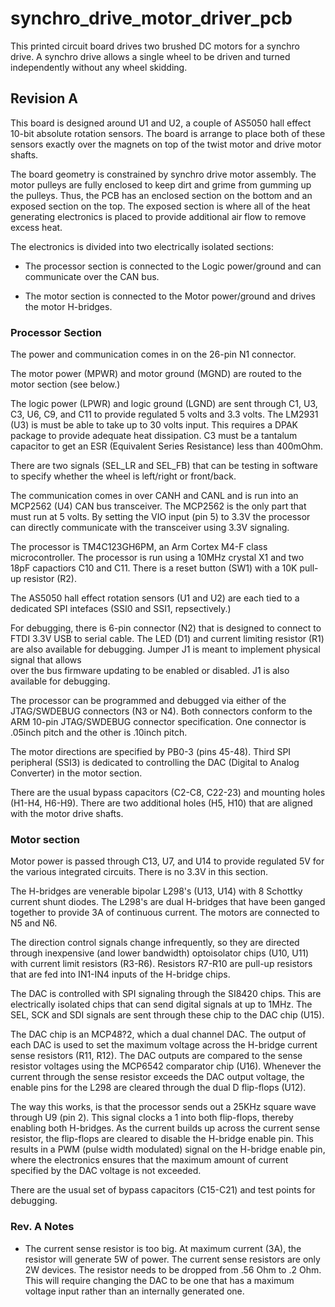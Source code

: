 # synchro_drive_motor_driver_pcb

This printed circuit board drives two brushed DC motors for a
synchro drive.   A synchro drive allows a single wheel to
be driven and turned independently without any wheel skidding.

## Revision A

This board is designed around U1 and U2, a couple of AS5050
hall effect 10-bit absolute rotation sensors.  The board is
arrange to place both of these sensors exactly over the
magnets on top of the twist motor and drive motor shafts.

The board geometry is constrained by synchro drive motor
assembly.  The motor pulleys are fully enclosed to keep
dirt and grime from gumming up the pulleys.  Thus, the
PCB has an enclosed section on the bottom and an
exposed section on the top.  The exposed section is where
all of the heat generating electronics is placed to provide
additional air flow to remove excess heat.

The electronics is divided into two electrically isolated
sections:

* The processor section is connected to the Logic power/ground
  and can communicate over the CAN bus.

* The motor section is connected to the Motor power/ground
  and drives the motor H-bridges.

### Processor Section

The power and communication comes in on the 26-pin N1 connector.

The motor power (MPWR) and motor ground (MGND) are routed to
the motor section (see below.)

The logic power (LPWR) and logic ground (LGND) are sent through
C1, U3, C3, U6, C9, and C11 to provide regulated 5 volts and 3.3
volts.  The LM2931 (U3) is must be able to take up to 30 volts
input.  This requires a DPAK package to provide adequate heat
dissipation.  C3 must be a tantalum capacitor to get an ESR
(Equivalent Series Resistance) less than 400mOhm.

There are two signals (SEL_LR and SEL_FB) that can be
testing in software to specify whether the wheel is left/right
or front/back.

The communication comes in over CANH and CANL and is run into
an MCP2562 (U4) CAN bus transceiver.  The MCP2562 is the only
part that must run at 5 volts.  By setting the VIO input (pin 5)
to 3.3V the processor can directly communicate with the transceiver
using 3.3V signaling.

The processor is TM4C123GH6PM, an Arm Cortex M4-F class
microcontroller.  The processor is run using a 10MHz crystal
X1 and two 18pF capactiors C10 and C11.  There is a reset
button (SW1) with a 10K pull-up resistor (R2).

The AS5050 hall effect rotation sensors (U1 and U2) are each
tied to a dedicated SPI intefaces (SSI0 and SSI1, repsectively.)

For debugging, there is 6-pin connector (N2) that is designed
to connect to FTDI 3.3V USB to serial cable.  The LED (D1) and
current limiting resistor (R1) are also available for debugging.
Jumper J1 is meant to implement physical signal that allows\
over the bus firmware updating to be enabled or disabled.  J1
is also available for debugging.

The processor can be programmed and debugged via either of the
JTAG/SWDEBUG connectors (N3 or N4).  Both connectors conform to
the ARM 10-pin JTAG/SWDEBUG connector specification.  One connector
is .05inch pitch and the other is .10inch pitch.

The motor directions are specified by PB0-3 (pins 45-48).
Third SPI peripheral (SSI3) is dedicated to controlling the DAC
(Digital to Analog Converter) in the motor section.

There are the usual bypass capacitors (C2-C8, C22-23)
and mounting holes (H1-H4, H6-H9).  There are two additional
holes (H5, H10) that are aligned with the motor drive shafts.

### Motor section

Motor power is passed through C13, U7, and U14 to provide
regulated 5V for the various integrated circuits.  There is
no 3.3V in this section.

The H-bridges are venerable bipolar L298's (U13, U14) with
8 Schottky current shunt diodes.  The L298's are dual H-bridges
that have been ganged together to provide 3A of continuous
current.  The motors are connected to N5 and N6.

The direction control signals change infrequently, so they
are directed through inexpensive (and lower bandwidth)
optoisolator chips (U10, U11) with current limit resistors
(R3-R6).  Resistors R7-R10 are pull-up resistors that are
fed into IN1-IN4 inputs of the H-bridge chips.

The DAC is controlled with SPI signaling through the SI8420
chips.  This are electrically isolated chips that can send
digital signals at up to 1MHz.  The SEL, SCK and SDI signals
are sent through these chip to the DAC chip (U15).

The DAC chip is an MCP48?2, which a dual channel DAC.
The output of each DAC is used to set the maximum voltage
across the H-bridge current sense resistors (R11, R12).
The DAC outputs are compared to the sense resistor voltages
using the MCP6542 comparator chip (U16).  Whenever the
current through the sense resistor exceeds the DAC output
voltage, the enable pins for the L298 are cleared through
the dual D flip-flops (U12).

The way this works, is that the processor sends out a
25KHz square wave through U9 (pin 2).  This signal clocks
a 1 into both flip-flops, thereby enabling both H-bridges.
As the current builds up across the current sense resistor,
the flip-flops are cleared to disable the H-bridge enable
pin.  This results in a PWM (pulse width modulated) signal
on the H-bridge enable pin, where the electronics ensures
that the maximum amount of current specified by the DAC
voltage is not exceeded.

There are the usual set of bypass capacitors (C15-C21)
and test points for debugging.

### Rev. A Notes

* The current sense resistor is too big.  At maximum
  current (3A), the resistor will generate 5W of power.
  The current sense resistors are only 2W devices.
  The resistor needs to be dropped from .56 Ohm to
  .2 Ohm.  This will require changing the DAC to
  be one that has a maximum voltage input rather
  than an internally generated one.

